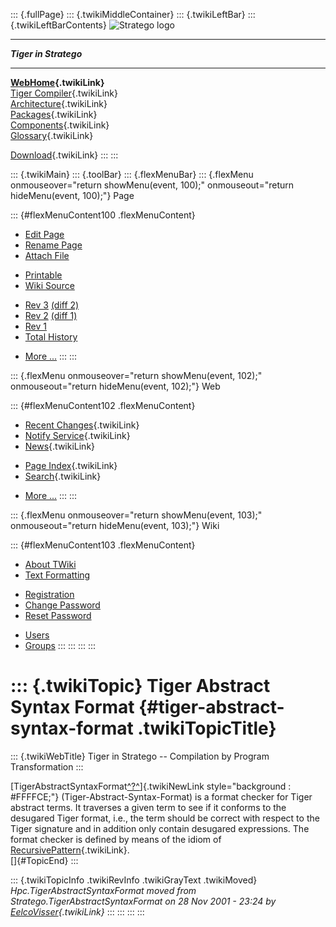 ::: {.fullPage}
::: {.twikiMiddleContainer}
::: {.twikiLeftBar}
::: {.twikiLeftBarContents}
![Stratego
logo](../pub/Stratego/StrategoLogo/StrategoLogoTextlessWhite-100px.png)

------------------------------------------------------------------------

***Tiger in Stratego***

------------------------------------------------------------------------

**[WebHome](WebHome){.twikiLink}**\
[Tiger Compiler](TigerCompiler){.twikiLink}\
[Architecture](CompilerArchitecture){.twikiLink}\
[Packages](CompilerPackages){.twikiLink}\
[Components](CompilerComponent){.twikiLink}\
[Glossary](WebGlossary){.twikiLink}

[Download](DownloadAndInstallation){.twikiLink}
:::
:::

::: {.twikiMain}
::: {.toolBar}
::: {.flexMenuBar}
::: {.flexMenu onmouseover="return showMenu(event, 100);" onmouseout="return hideMenu(event, 100);"}
Page

::: {#flexMenuContent100 .flexMenuContent}
-   [Edit
    Page](http://www.program-transformation.org/edit/Tiger/TigerAbstractSyntaxFormat?t=1536826702)
-   [Rename
    Page](http://www.program-transformation.org/rename/Tiger/TigerAbstractSyntaxFormat)
-   [Attach
    File](http://www.program-transformation.org/attach/Tiger/TigerAbstractSyntaxFormat)

<!-- -->

-   [Printable](http://www.program-transformation.org/view/Tiger/TigerAbstractSyntaxFormat?skin=print.pattern)
-   [Wiki
    Source](http://www.program-transformation.org/view/Tiger/TigerAbstractSyntaxFormat?skin=text&raw=on&contenttype=text/plain)

<!-- -->

-   [Rev
    3](http://www.program-transformation.org/view/Tiger/TigerAbstractSyntaxFormat?rev=1.3)
    [(diff 2)](http://www.program-transformation.org/rdiff/Tiger/TigerAbstractSyntaxFormat?rev1=1.3&rev2=1.2)
-   [Rev
    2](http://www.program-transformation.org/view/Tiger/TigerAbstractSyntaxFormat?rev=1.2)
    [(diff 1)](http://www.program-transformation.org/rdiff/Tiger/TigerAbstractSyntaxFormat?rev1=1.2&rev2=1.1)
-   [Rev
    1](http://www.program-transformation.org/view/Tiger/TigerAbstractSyntaxFormat?rev=1.1)
-   [Total
    History](http://www.program-transformation.org/rdiff/Tiger/TigerAbstractSyntaxFormat)

<!-- -->

-   [More
    \...](http://www.program-transformation.org/oops/Tiger/TigerAbstractSyntaxFormat?template=oopsmore&param1=1.3&param2=1.3)
:::
:::

::: {.flexMenu onmouseover="return showMenu(event, 102);" onmouseout="return hideMenu(event, 102);"}
Web

::: {#flexMenuContent102 .flexMenuContent}
-   [Recent Changes](WebChanges){.twikiLink}
-   [Notify Service](WebNotify){.twikiLink}
-   [News](WebNews){.twikiLink}

<!-- -->

-   [Page Index](WebIndex){.twikiLink}
-   [Search](WebSearch){.twikiLink}

<!-- -->

-   [More
    \...](http://www.program-transformation.org/oops/Tiger/TigerAbstractSyntaxFormat?template=oopsmore&param1=1.3&param2=1.3)
:::
:::

::: {.flexMenu onmouseover="return showMenu(event, 103);" onmouseout="return hideMenu(event, 103);"}
Wiki

::: {#flexMenuContent103 .flexMenuContent}
-   [About
    TWiki](http://www.program-transformation.org/view/TWiki/WebHome)
-   [Text
    Formatting](http://www.program-transformation.org/view/TWiki/TextFormattingRules)

<!-- -->

-   [Registration](http://www.program-transformation.org/view/TWiki/TWikiRegistration)
-   [Change
    Password](http://www.program-transformation.org/view/TWiki/ChangePassword)
-   [Reset
    Password](http://www.program-transformation.org/view/TWiki/ResetPassword)

<!-- -->

-   [Users](http://www.program-transformation.org/view/Main/TWikiUsers)
-   [Groups](http://www.program-transformation.org/view/Main/TWikiGroups)
:::
:::
:::
:::

::: {.twikiTopic}
Tiger Abstract Syntax Format {#tiger-abstract-syntax-format .twikiTopicTitle}
============================

::: {.twikiWebTitle}
Tiger in Stratego \-- Compilation by Program Transformation
:::

[TigerAbstractSyntaxFormat[^?^](http://www.program-transformation.org/edit/Hpc/TigerAbstractSyntaxFormat?topicparent=Tiger.TigerAbstractSyntaxFormat)]{.twikiNewLink
style="background : #FFFFCE;"} (Tiger-Abstract-Syntax-Format) is a
format checker for Tiger abstract terms. It traverses a given term to
see if it conforms to the desugared Tiger format, i.e., the term should
be correct with respect to the Tiger signature and in addition only
contain desugared expressions. The format checker is defined by means of
the idiom of
[RecursivePattern](../Stratego/RecursivePattern){.twikiLink}.\
[]{#TopicEnd}
:::

::: {.twikiTopicInfo .twikiRevInfo .twikiGrayText .twikiMoved}
*Hpc.TigerAbstractSyntaxFormat moved from
Stratego.TigerAbstractSyntaxFormat on 28 Nov 2001 - 23:24 by
[EelcoVisser](../Main/EelcoVisser){.twikiLink}*
:::
:::
:::
:::
